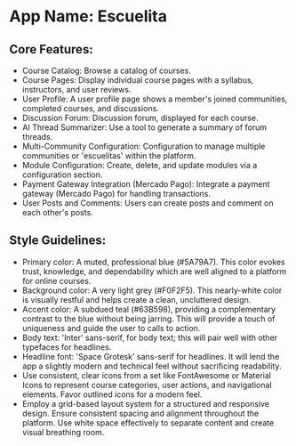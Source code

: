 # **App Name**: Escuelita

## Core Features:

- Course Catalog: Browse a catalog of courses.
- Course Pages: Display individual course pages with a syllabus, instructors, and user reviews.
- User Profile: A user profile page shows a member's joined communities, completed courses, and discussions.
- Discussion Forum: Discussion forum, displayed for each course.
- AI Thread Summarizer: Use a tool to generate a summary of forum threads.
- Multi-Community Configuration: Configuration to manage multiple communities or 'escuelitas' within the platform.
- Module Configuration: Create, delete, and update modules via a configuration section.
- Payment Gateway Integration (Mercado Pago): Integrate a payment gateway (Mercado Pago) for handling transactions.
- User Posts and Comments: Users can create posts and comment on each other's posts.

## Style Guidelines:

- Primary color: A muted, professional blue (#5A79A7). This color evokes trust, knowledge, and dependability which are well aligned to a platform for online courses.
- Background color: A very light grey (#F0F2F5). This nearly-white color is visually restful and helps create a clean, uncluttered design.
- Accent color: A subdued teal (#63B598), providing a complementary contrast to the blue without being jarring. This will provide a touch of uniqueness and guide the user to calls to action.
- Body text: 'Inter' sans-serif, for body text; this will pair well with other typefaces for headlines.
- Headline font: 'Space Grotesk' sans-serif for headlines. It will lend the app a slightly modern and technical feel without sacrificing readability.
- Use consistent, clear icons from a set like FontAwesome or Material Icons to represent course categories, user actions, and navigational elements. Favor outlined icons for a modern feel.
- Employ a grid-based layout system for a structured and responsive design. Ensure consistent spacing and alignment throughout the platform. Use white space effectively to separate content and create visual breathing room.